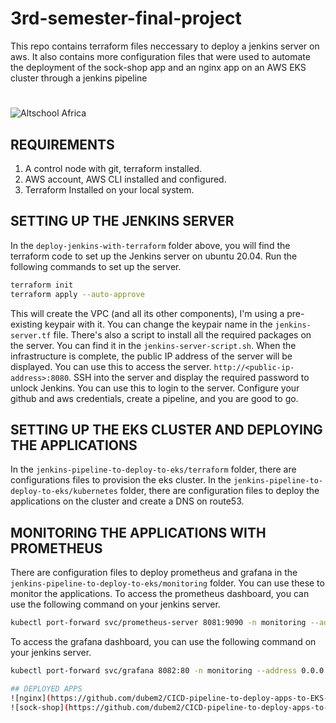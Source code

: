 # 3rd-semester-final-project

This repo contains terraform files neccessary to deploy a jenkins server on aws. It also contains more configuration files that were used to automate the deployment of the sock-shop app and an nginx app on an AWS EKS cluster through a jenkins pipeline


#

![Altschool Africa](https://github.com/tuyojr/cloudTasks/blob/main/logos/AltSchool.svg)

## REQUIREMENTS

1. A control node with git, terraform installed.
2. AWS account, AWS CLI installed and configured.
3. Terraform Installed on your local system.

## SETTING UP THE JENKINS SERVER

In the `deploy-jenkins-with-terraform` folder above, you will find the terraform code to set up the Jenkins server on ubuntu 20.04. Run the following commands to set up the server.

```bash
terraform init
terraform apply --auto-approve
```

This will create the VPC (and all its other components), I'm using a pre-existing keypair with it. You can change the keypair name in the `jenkins-server.tf` file. There's also a script to install all the required packages on the server. You can find it in the `jenkins-server-script.sh`. When the infrastructure is complete, the public IP address of the server will be displayed. You can use this to access the server. `http://<public-ip-address>:8080`.
SSH into the server and display the required password to unlock Jenkins. You can use this to login to the server.
Configure your github and aws credentials, create a pipeline, and you are good to go.


## SETTING UP THE EKS CLUSTER AND DEPLOYING THE APPLICATIONS

In the `jenkins-pipeline-to-deploy-to-eks/terraform` folder, there are configurations files to provision the eks cluster.
In the `jenkins-pipeline-to-deploy-to-eks/kubernetes` folder, there are configuration files to deploy the applications on the cluster and create a DNS on route53.

## MONITORING THE APPLICATIONS WITH PROMETHEUS

There are configuration files to deploy prometheus and grafana in the `jenkins-pipeline-to-deploy-to-eks/monitoring` folder. You can use these to monitor the applications. To access the prometheus dashboard, you can use the following command on your jenkins server.

```bash
kubectl port-forward svc/prometheus-server 8081:9090 -n monitoring --address 0.0.0.0
```

To access the grafana dashboard, you can use the following command on your jenkins server.

```bash
kubectl port-forward svc/grafana 8082:80 -n monitoring --address 0.0.0.0

## DEPLOYED APPS
![nginx](https://github.com/dubem2/CICD-pipeline-to-deploy-apps-to-EKS-cluster/tree/main/images/nginx.png)
![sock-shop](https://github.com/dubem2/CICD-pipeline-to-deploy-apps-to-EKS-cluster/tree/main/images/sock-shop.png)
